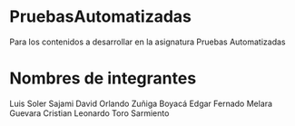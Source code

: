 # PruebasAutomatizadas
Para los contenidos a desarrollar en la asignatura Pruebas Automatizadas

# Nombres de integrantes

Luis Soler Sajami
David Orlando Zuñiga Boyacá
Edgar Fernado Melara Guevara
Cristian Leonardo Toro Sarmiento
